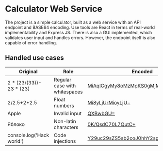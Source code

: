 # Calculator Web Service

The project is a simple calculator, built as a web service with an API endpoint and BASE64 encoding. Use tools are React in terms of real-world implementability and Express JS. There is also a GUI implemented, which validates user input and handles errors. However, the endpoint itself is also capable of error handling. 

## Handled use cases

Original | Role | Encoded
--- | --- | ---
2 * (23/(33))- 23 * (23) | Regular case with whitespaces | [MiAqICgyMy8oMzMpKS0gMjMgKiAoMjMp](https://guarded-wildwood-31902.herokuapp.com/calculus?query=MiAqICgyMy8oMzMpKS0gMjMgKiAoMjMp)
2/2.5+2*2.5 | Float numbers | [Mi8yLjUrMioyLjU=](https://guarded-wildwood-31902.herokuapp.com/calculus?query=Mi8yLjUrMioyLjU=)
Apple | Invalid input | [QXBwbGU=](https://guarded-wildwood-31902.herokuapp.com/calculus?query=QXBwbGU=)
Яблоко | Non-latin characters | [0K/QsdC70L7QutC+](https://guarded-wildwood-31902.herokuapp.com/calculus?query=0K/QsdC70L7QutC+)
console.log('Hack world') | Code injections | [Y29uc29sZS5sb2coJ0hhY2sgd29ybGQnKQ==](https://guarded-wildwood-31902.herokuapp.com/calculus?query=Y29uc29sZS5sb2coJ0hhY2sgd29ybGQnKQ==)


